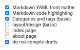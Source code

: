 - [x] Markdown YAML front matter
- [x] Markdown code highlighting
- [x] Categories and tags (basic)
- [ ] layout/design (basic)
- [ ] index page
- [ ] about page
- [x] do not compile drafts
